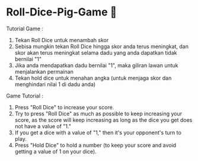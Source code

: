 # Roll-Dice-Pig-Game 🎲

Tutorial Game :
1. Tekan Roll Dice untuk menambah skor 
2. Sebisa mungkin tekan Roll Dice hingga skor anda terus meningkat, dan skor akan terus meningkat selama dadu yang anda dapatkan tidak bernilai "1"
3. Jika anda mendapatkan dadu bernilai "1", maka giliran lawan untuk menjalankan permainan
4. Tekan hold dice untuk menahan angka (untuk menjaga skor dan menghindari nilai 1 di dadu anda)

Game Tutorial :
1. Press "Roll Dice" to increase your score.
2. Try to press "Roll Dice" as much as possible to keep increasing your score, as the score will keep increasing as long as the dice you get does not have a value of "1."
3. If you get a dice with a value of "1," then it's your opponent's turn to play.
4. Press "Hold Dice" to hold a number (to keep your score and avoid getting a value of 1 on your dice).
